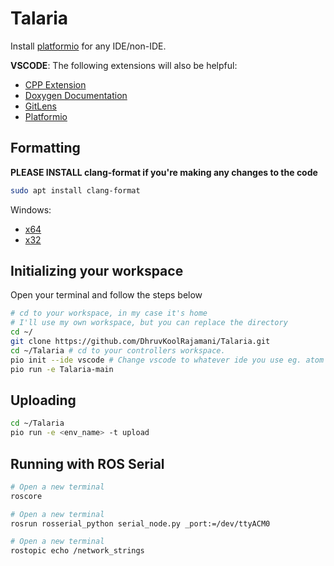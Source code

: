 # Talaria

Install [platformio](https://platformio.org/platformio-ide) for any IDE/non-IDE.  

**VSCODE**: The following extensions will also be helpful:
 - [CPP Extension](https://marketplace.visualstudio.com/items?itemName=ms-vscode.cpptools)
 - [Doxygen Documentation](https://marketplace.visualstudio.com/items?itemName=cschlosser.doxdocgen)
 - [GitLens](https://marketplace.visualstudio.com/items?itemName=eamodio.gitlens)
 - [Platformio](https://marketplace.visualstudio.com/items?itemName=platformio.platformio-ide)

## Formatting

**PLEASE INSTALL clang-format if you're making any changes to the code**  

```bash
sudo apt install clang-format
```

Windows:  
 - [x64](http://llvm.org/releases/3.7.0/LLVM-3.7.0-win64.exe)
 - [x32](http://llvm.org/releases/3.7.0/LLVM-3.7.0-win32.exe)

## Initializing your workspace

Open your terminal and follow the steps below  

```bash
# cd to your workspace, in my case it's home
# I'll use my own workspace, but you can replace the directory
cd ~/
git clone https://github.com/DhruvKoolRajamani/Talaria.git
cd ~/Talaria # cd to your controllers workspace.
pio init --ide vscode # Change vscode to whatever ide you use eg. atom
pio run -e Talaria-main
```

## Uploading

```bash
cd ~/Talaria
pio run -e <env_name> -t upload
```

## Running with ROS Serial

```bash
# Open a new terminal
roscore

# Open a new terminal
rosrun rosserial_python serial_node.py _port:=/dev/ttyACM0

# Open a new terminal
rostopic echo /network_strings
```